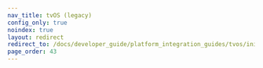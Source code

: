 ```yaml
---
nav_title: tvOS (legacy)
config_only: true
noindex: true
layout: redirect
redirect_to: /docs/developer_guide/platform_integration_guides/tvos/initial_sdk_setup/
page_order: 43
---
```

